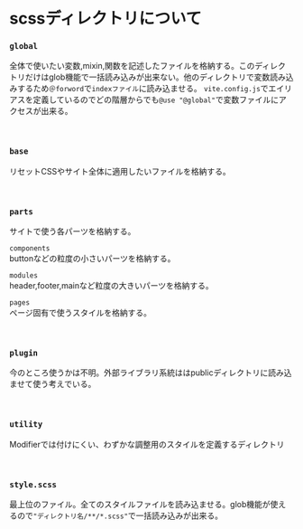 # scssディレクトリについて

### `global`<br>
全体で使いたい変数,mixin,関数を記述したファイルを格納する。このディレクトリだけはglob機能で一括読み込みが出来ない。他のディレクトリで変数読み込みするため`＠forword`で`indexファイル`に読み込ませる。
`vite.config.js`でエイリアスを定義しているのでどの階層からでも`@use "@global"`で変数ファイルにアクセスが出来る。

<br>

 ### `base`<br>
リセットCSSやサイト全体に適用したいファイルを格納する。

<br>

### `parts`
サイトで使う各パーツを格納する。<br>

`components`<br>
buttonなどの粒度の小さいパーツを格納する。

`modules`<br>
header,footer,mainなど粒度の大きいパーツを格納する。

`pages`<br>
ページ固有で使うスタイルを格納する。

<br>

###  `plugin`
今のところ使うかは不明。外部ライブラリ系統ははpublicディレクトリに読み込ませて使う考えでいる。


<br>

### `utility`
Modifierでは付けにくい、わずかな調整用のスタイルを定義するディレクトリ

<br>

### `style.scss`
最上位のファイル。全てのスタイルファイルを読み込ませる。glob機能が使えるので`"ディレクトリ名/**/*.scss"`で一括読み込みが出来る。

